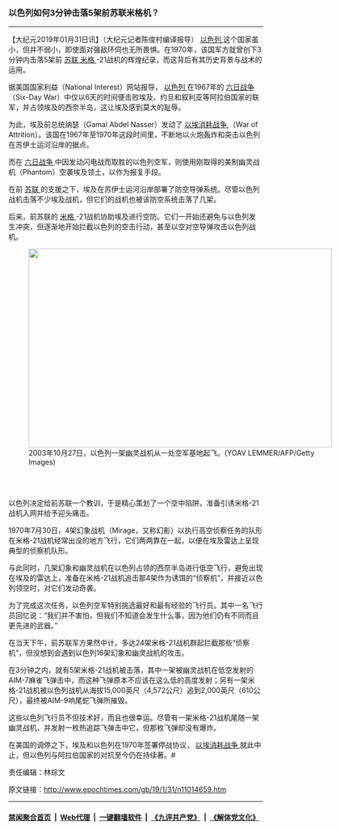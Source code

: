 ### 以色列如何3分钟击落5架前苏联米格机？
------------------------

<p>
 【大纪元2019年01月31日讯】（大纪元记者陈俊村编译报导）
 <a href="http://www.epochtimes.com/gb/tag/%E4%BB%A5%E8%89%B2%E5%88%97.html">
  以色列
 </a>
 这个国家虽小，但并不弱小，即使面对强敌环伺也无所畏惧。在1970年，该国军方就曾创下3分钟内击落5架前
 <a href="http://www.epochtimes.com/gb/tag/%E8%8B%8F%E8%81%94.html">
  苏联
 </a>
 <a href="http://www.epochtimes.com/gb/tag/%E7%B1%B3%E6%A0%BC.html">
  米格
 </a>
 -21战机的辉煌纪录，而这背后有其历史背景与战术的运用。
</p>
<p>
 据美国国家利益（National Interest）网站报导，
 <a href="http://www.epochtimes.com/gb/tag/%E4%BB%A5%E8%89%B2%E5%88%97.html">
  以色列
 </a>
 在1967年的
 <a href="http://www.epochtimes.com/gb/tag/%E5%85%AD%E6%97%A5%E6%88%98%E4%BA%89.html">
  六日战争
 </a>
 （Six-Day War）中仅以6天的时间便击败埃及、约旦和叙利亚等阿拉伯国家的联军，并占领埃及的西奈半岛，这让埃及感到莫大的耻辱。
</p>
<p>
 为此，埃及前总统纳瑟（Gamal Abdel Nasser）发动了
 <a href="http://www.epochtimes.com/gb/tag/%E4%BB%A5%E5%9F%83%E6%B6%88%E8%80%97%E6%88%98%E4%BA%89.html">
  以埃消耗战争
 </a>
 （War of Attrition）。该国在1967年至1970年这段时间里，不断地以火炮轰炸和突击以色列在苏伊士运河沿岸的据点。
</p>
<p>
 而在
 <a href="http://www.epochtimes.com/gb/tag/%E5%85%AD%E6%97%A5%E6%88%98%E4%BA%89.html">
  六日战争
 </a>
 中因发动闪电战而取胜的以色列空军，则使用刚取得的美制幽灵战机（Phantom）空袭埃及领土，以作为报复手段。
</p>
<p>
 在前
 <a href="http://www.epochtimes.com/gb/tag/%E8%8B%8F%E8%81%94.html">
  苏联
 </a>
 的支援之下，埃及在苏伊士运河沿岸部署了防空导弹系统。尽管以色列战机击落不少埃及战机，但它们的战机也被该防空系统击落了几架。
</p>
<p>
 后来，前苏联的
 <a href="http://www.epochtimes.com/gb/tag/%E7%B1%B3%E6%A0%BC.html">
  米格
 </a>
 -21战机协助埃及进行空防。它们一开始还避免与以色列发生冲突，但逐渐地开始拦截以色列的空击行动，甚至以空对空导弹攻击以色列战机。
</p>
<figure class="wp-caption aligncenter" id="attachment_11014683" style="width: 600px">
 <a href="http://i.epochtimes.com/assets/uploads/2019/01/GettyImages-2657804.jpg">
  <img alt="" class="wp-image-11014683 size-large" height="393" src="http://i.epochtimes.com/assets/uploads/2019/01/GettyImages-2657804-600x393.jpg" width="600"/>
 </a>
 <br/><figcaption class="wp-caption-text">
  2003年10月27日，以色列一架幽灵战机从一处空军基地起飞。(YOAV LEMMER/AFP/Getty Images)
 </figcaption><br/>
</figure><br/>
<p>
 以色列决定给前苏联一个教训，于是精心策划了一个空中陷阱，准备引诱米格-21战机入网并给予迎头痛击。
</p>
<p>
 1970年7月30日，4架幻象战机（Mirage，又称幻影）以执行高空侦察任务的队形在米格-21战机经常出没的地方飞行，它们两两靠在一起，以便在埃及雷达上呈现典型的侦察机队形。
</p>
<p>
 与此同时，几架幻象和幽灵战机在以色列占领的西奈半岛进行低空飞行，避免出现在埃及的雷达上，准备在米格-21战机追击那4架作为诱饵的“侦察机”，并接近以色列领空时，对它们发动奇袭。
</p>
<p>
 为了完成这次任务，以色列空军特别挑选最好和最有经验的飞行员。其中一名飞行员回忆说：“我们并不害怕，但我们不知道会发生什么事，因为他们仍有不同而且更先进的武器。”
</p>
<p>
 在当天下午，前苏联军方果然中计。多达24架米格-21战机群起拦截那些“侦察机”，但没想到会遇到以色列16架幻象和幽灵战机的攻击。
</p>
<p>
 在3分钟之内，就有5架米格-21战机被击落，其中一架被幽灵战机在低空发射的AIM-7麻雀飞弹击中，而这种飞弹原本不应该在这么低的高度发射；另有一架米格-21战机被以色列战机从海拔15,000英尺（4,572公尺）追到2,000英尺（610公尺），最终被AIM-9响尾蛇飞弹所摧毁。
</p>
<p>
 这些以色列飞行员不但技术好，而且也很幸运。尽管有一架米格-21战机尾随一架幽灵战机，并发射一枚热追踪飞弹击中它，但那枚飞弹却没有爆炸。
</p>
<p>
 在美国的调停之下，埃及和以色列在1970年签署停战协议，
 <a href="http://www.epochtimes.com/gb/tag/%E4%BB%A5%E5%9F%83%E6%B6%88%E8%80%97%E6%88%98%E4%BA%89.html">
  以埃消耗战争
 </a>
 就此中止，但以色列与阿拉伯国家的对抗至今仍在持续著。#
</p>
<p>
</p>
<p>
 责任编辑：林琮文
</p>

原文链接：http://www.epochtimes.com/gb/19/1/31/n11014659.htm


------------------------
#### [禁闻聚合首页](https://github.com/gfw-breaker/banned-news/blob/master/README.md) &nbsp;|&nbsp; [Web代理](https://github.com/gfw-breaker/open-proxy/blob/master/README.md) &nbsp;|&nbsp; [一键翻墙软件](https://github.com/gfw-breaker/nogfw/blob/master/README.md) &nbsp;|&nbsp; [《九评共产党》](https://github.com/gfw-breaker/9ping.md/blob/master/README.md#九评之一评共产党是什么) &nbsp;|&nbsp; [《解体党文化》](https://github.com/gfw-breaker/jtdwh.md/blob/master/README.md#绪论)